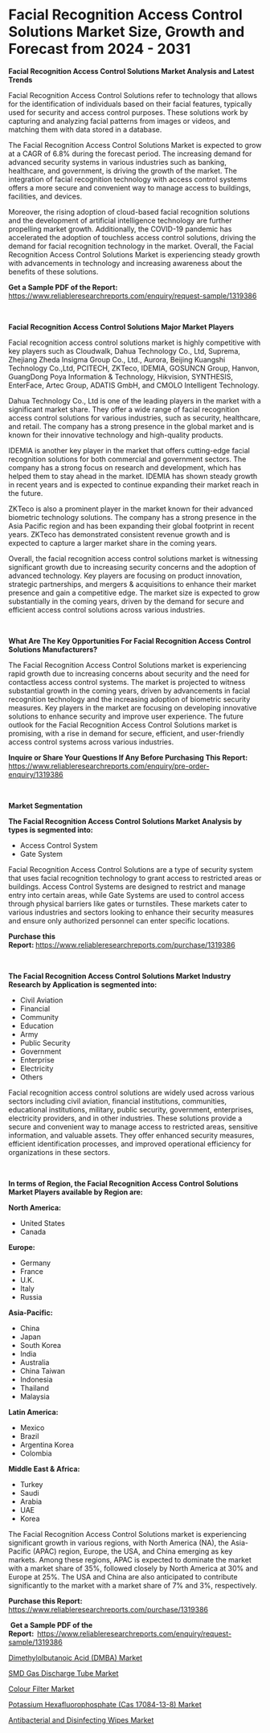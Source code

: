 <p><h1>Facial Recognition Access Control Solutions Market Size, Growth and Forecast from 2024 - 2031</h1></p><p><strong>Facial Recognition Access Control Solutions Market Analysis and Latest Trends</strong></p>
<p><p>Facial Recognition Access Control Solutions refer to technology that allows for the identification of individuals based on their facial features, typically used for security and access control purposes. These solutions work by capturing and analyzing facial patterns from images or videos, and matching them with data stored in a database.</p><p>The Facial Recognition Access Control Solutions Market is expected to grow at a CAGR of 6.8% during the forecast period. The increasing demand for advanced security systems in various industries such as banking, healthcare, and government, is driving the growth of the market. The integration of facial recognition technology with access control systems offers a more secure and convenient way to manage access to buildings, facilities, and devices.</p><p>Moreover, the rising adoption of cloud-based facial recognition solutions and the development of artificial intelligence technology are further propelling market growth. Additionally, the COVID-19 pandemic has accelerated the adoption of touchless access control solutions, driving the demand for facial recognition technology in the market. Overall, the Facial Recognition Access Control Solutions Market is experiencing steady growth with advancements in technology and increasing awareness about the benefits of these solutions.</p></p>
<p><strong>Get a Sample PDF of the Report:&nbsp;</strong> <a href="https://www.reliableresearchreports.com/enquiry/request-sample/1319386">https://www.reliableresearchreports.com/enquiry/request-sample/1319386</a></p>
<p>&nbsp;</p>
<p><strong>Facial Recognition Access Control Solutions Major Market Players</strong></p>
<p><p>Facial recognition access control solutions market is highly competitive with key players such as Cloudwalk, Dahua Technology Co., Ltd, Suprema, Zhejiang Zheda Insigma Group Co., Ltd., Aurora, Beijing Kuangshi Technology Co.,Ltd, PCITECH, ZKTeco, IDEMIA, GOSUNCN Group, Hanvon, GuangDong Poya Information & Technology, Hikvision, SYNTHESIS, EnterFace, Artec Group, ADATIS GmbH, and CMOLO Intelligent Technology.</p><p>Dahua Technology Co., Ltd is one of the leading players in the market with a significant market share. They offer a wide range of facial recognition access control solutions for various industries, such as security, healthcare, and retail. The company has a strong presence in the global market and is known for their innovative technology and high-quality products.</p><p>IDEMIA is another key player in the market that offers cutting-edge facial recognition solutions for both commercial and government sectors. The company has a strong focus on research and development, which has helped them to stay ahead in the market. IDEMIA has shown steady growth in recent years and is expected to continue expanding their market reach in the future.</p><p>ZKTeco is also a prominent player in the market known for their advanced biometric technology solutions. The company has a strong presence in the Asia Pacific region and has been expanding their global footprint in recent years. ZKTeco has demonstrated consistent revenue growth and is expected to capture a larger market share in the coming years.</p><p>Overall, the facial recognition access control solutions market is witnessing significant growth due to increasing security concerns and the adoption of advanced technology. Key players are focusing on product innovation, strategic partnerships, and mergers & acquisitions to enhance their market presence and gain a competitive edge. The market size is expected to grow substantially in the coming years, driven by the demand for secure and efficient access control solutions across various industries.</p></p>
<p>&nbsp;</p>
<p><strong>What Are The Key Opportunities For Facial Recognition Access Control Solutions Manufacturers?</strong></p>
<p><p>The Facial Recognition Access Control Solutions market is experiencing rapid growth due to increasing concerns about security and the need for contactless access control systems. The market is projected to witness substantial growth in the coming years, driven by advancements in facial recognition technology and the increasing adoption of biometric security measures. Key players in the market are focusing on developing innovative solutions to enhance security and improve user experience. The future outlook for the Facial Recognition Access Control Solutions market is promising, with a rise in demand for secure, efficient, and user-friendly access control systems across various industries.</p></p>
<p><strong>Inquire or Share Your Questions If Any Before Purchasing This Report:</strong> <a href="https://www.reliableresearchreports.com/enquiry/pre-order-enquiry/1319386">https://www.reliableresearchreports.com/enquiry/pre-order-enquiry/1319386</a></p>
<p>&nbsp;</p>
<p><strong>Market Segmentation</strong></p>
<p><strong>The Facial Recognition Access Control Solutions Market Analysis by types is segmented into:</strong></p>
<p><ul><li>Access Control System</li><li>Gate System</li></ul></p>
<p><p>Facial Recognition Access Control Solutions are a type of security system that uses facial recognition technology to grant access to restricted areas or buildings. Access Control Systems are designed to restrict and manage entry into certain areas, while Gate Systems are used to control access through physical barriers like gates or turnstiles. These markets cater to various industries and sectors looking to enhance their security measures and ensure only authorized personnel can enter specific locations.</p></p>
<p><strong>Purchase this Report:&nbsp;</strong><a href="https://www.reliableresearchreports.com/purchase/1319386">https://www.reliableresearchreports.com/purchase/1319386</a></p>
<p>&nbsp;</p>
<p><strong>The Facial Recognition Access Control Solutions Market Industry Research by Application is segmented into:</strong></p>
<p><ul><li>Civil Aviation</li><li>Financial</li><li>Community</li><li>Education</li><li>Army</li><li>Public Security</li><li>Government</li><li>Enterprise</li><li>Electricity</li><li>Others</li></ul></p>
<p><p>Facial recognition access control solutions are widely used across various sectors including civil aviation, financial institutions, communities, educational institutions, military, public security, government, enterprises, electricity providers, and in other industries. These solutions provide a secure and convenient way to manage access to restricted areas, sensitive information, and valuable assets. They offer enhanced security measures, efficient identification processes, and improved operational efficiency for organizations in these sectors.</p></p>
<p>&nbsp;</p>
<p><strong>In terms of Region, the Facial Recognition Access Control Solutions Market Players available by Region are:</strong></p>
<p>
    <p> <strong> North America: </strong>
        <ul>
            <li>United States</li>
            <li>Canada</li>
        </ul>
        </p> 
    <p> <strong> Europe: </strong>
        <ul>
            <li>Germany</li>
            <li>France</li>
            <li>U.K.</li>
            <li>Italy</li>
            <li>Russia</li>
        </ul>
        </p> 
    <p> <strong> Asia-Pacific: </strong>
        <ul>
            <li>China</li>
            <li>Japan</li>
            <li>South Korea</li>
            <li>India</li>
            <li>Australia</li>
            <li>China Taiwan</li>
            <li>Indonesia</li>
            <li>Thailand</li>
            <li>Malaysia</li>
        </ul>
        </p> 
    <p> <strong> Latin America: </strong>
        <ul>
            <li>Mexico</li>
            <li>Brazil</li>
            <li>Argentina Korea</li>
            <li>Colombia</li>
        </ul>
        </p> 
    <p> <strong> Middle East & Africa: </strong>
        <ul>
            <li>Turkey</li>
            <li>Saudi</li>
            <li>Arabia</li>
            <li>UAE</li>
            <li>Korea</li>
        </ul>
    </p>
    </p>
<p><p>The Facial Recognition Access Control Solutions market is experiencing significant growth in various regions, with North America (NA), the Asia-Pacific (APAC) region, Europe, the USA, and China emerging as key markets. Among these regions, APAC is expected to dominate the market with a market share of 35%, followed closely by North America at 30% and Europe at 25%. The USA and China are also anticipated to contribute significantly to the market with a market share of 7% and 3%, respectively.</p></p>
<p><strong>Purchase this Report: </strong><a href="https://www.reliableresearchreports.com/purchase/1319386">https://www.reliableresearchreports.com/purchase/1319386</a></p>
<p>&nbsp;<strong>Get a Sample PDF of the Report:&nbsp;&nbsp;</strong><a href="https://www.reliableresearchreports.com/enquiry/request-sample/1319386">https://www.reliableresearchreports.com/enquiry/request-sample/1319386</a></p>
<p><strong></strong></p>
<p><p><a href="https://gratis-rainforest-2ca.notion.site/Dimethylolbutanoic-Acid-DMBA-Market-Size-and-Growth-Market-Segmentation-Regional-and-Country-Bre-4707676b40984f75aec4312e6fbebf8a">Dimethylolbutanoic Acid (DMBA) Market</a></p><p><a href="https://view.publitas.com/reportprime-1/smd-gas-discharge-tube-market-research-report-provides-thorough-industry-overview-which-offers-an-in-depth-analysis-of-product-trends-and-new-market-divisions/">SMD Gas Discharge Tube Market</a></p><p><a href="https://crocus-run-b5a.notion.site/Colour-Filter-Market-Size-and-Growth-Market-Segmentation-Regional-and-Country-Breakdowns-and-Mark-f082430614984980aebf9a61cc0e9282">Colour Filter Market</a></p><p><a href="https://metal-farmhouse-e95.notion.site/Global-Potassium-Hexafluorophosphate-Cas-17084-13-8-Market-by-Types-Applications-and-Major-Playe-80fceae6d06f4cca8b5d4160ab2c4b10">Potassium Hexafluorophosphate (Cas 17084-13-8) Market</a></p><p><a href="https://view.publitas.com/reportprime-1/antibacterial-and-disinfecting-wipes-market-size-growing-and-forecasted-for-period-from-2024-2031-and-provides-complete-market-analysis-of-this-market/">Antibacterial and Disinfecting Wipes Market</a></p></p>
